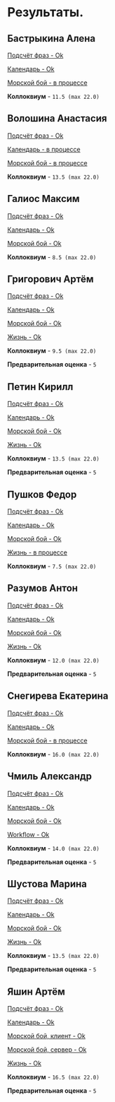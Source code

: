 # Результаты.

## Бастрыкина Алена

[Подсчёт фраз - Ok](/2017.cpp/results/bastrykina/)

[Календарь - Ok](/2017.cpp/results/bastrykina/#2)

[Морской бой - в процессе](/2017.cpp/results/bastrykina/#3)

**Коллоквиум** - `11.5 (max 22.0)`


## Волошина Анастасия

[Подсчёт фраз - Ok](/2017.cpp/results/voloshina/)

[Календарь - в процессе](/2017.cpp/results/voloshina/#2)

[Морской бой - в процессе](/2017.cpp/results/voloshina/#3)

**Коллоквиум** - `13.5 (max 22.0)`


## Галиос Максим

[Подсчёт фраз - Ok](/2017.cpp/results/galios/)

[Календарь - Ok](/2017.cpp/results/galios/#2)

[Морской бой - Ok](/2017.cpp/results/galios/#3)

**Коллоквиум** - `8.5 (max 22.0)`


## Григорович Артём

[Подсчёт фраз - Ok](/2017.cpp/results/grigorovich/)

[Календарь - Ok](/2017.cpp/results/grigorovich/#2)

[Морской бой - Ok](/2017.cpp/results/grigorovich/#3)

[Жизнь - Ok](/2017.cpp/results/grigorovich/#4)

**Коллоквиум** - `9.5 (max 22.0)`

**Предварительная оценка** - `5`


## Петин Кирилл

[Подсчёт фраз - Ok](/2017.cpp/results/petin/)

[Календарь - Ok](/2017.cpp/results/petin/#2)

[Морской бой - Ok](/2017.cpp/results/petin/#3)

[Жизнь - Ok](/2017.cpp/results/petin/#4)

**Коллоквиум** - `13.5 (max 22.0)`

**Предварительная оценка** - `5`


## Пушков Федор

[Подсчёт фраз - Ok](/2017.cpp/results/pushkov/)

[Календарь - Ok](/2017.cpp/results/pushkov/#2)

[Морской бой - Ok](/2017.cpp/results/pushkov/#3)

[Жизнь - в процессе](/2017.cpp/results/pushkov/#4)

**Коллоквиум** - `7.5 (max 22.0)`


## Разумов Антон

[Подсчёт фраз - Ok](/2017.cpp/results/razumov/)

[Календарь - Ok](/2017.cpp/results/razumov/#2)

[Морской бой - Ok](/2017.cpp/results/razumov/#3)

[Жизнь - Ok](/2017.cpp/results/razumov/#4)

**Коллоквиум** - `12.0 (max 22.0)`

**Предварительная оценка** - `5`


## Снегирева Екатерина

[Подсчёт фраз - Ok](/2017.cpp/results/snegireva/)

[Календарь - Ok](/2017.cpp/results/snegireva/#2)

[Морской бой - в процессе](/2017.cpp/results/snegireva/#3)

**Коллоквиум** - `16.0 (max 22.0)`


## Чмиль Александр

[Подсчёт фраз - Ok](/2017.cpp/results/chmil/)

[Календарь - Ok](/2017.cpp/results/chmil/#2)

[Морской бой - Ok](/2017.cpp/results/chmil/#3)

[Workflow - Ok](/2017.cpp/results/chmil/#4)

**Коллоквиум** - `14.0 (max 22.0)`

**Предварительная оценка** - `5`


## Шустова Марина

[Подсчёт фраз - Ok](/2017.cpp/results/shustova/)

[Календарь - Ok](/2017.cpp/results/shustova/#2)

[Морской бой - Ok](/2017.cpp/results/shustova/#3)

[Жизнь - Ok](/2017.cpp/results/shustova/#4)

**Коллоквиум** - `13.5 (max 22.0)`

**Предварительная оценка** - `5`

## Яшин Артём

[Подсчёт фраз - Ok](/2017.cpp/results/yashin/)

[Календарь - Ok](/2017.cpp/results/yashin/#2)

[Морской бой, клиент - Ok](/2017.cpp/results/yashin/#3)

[Морской бой, сервер - Ok](/2017.cpp/results/yashin/#3)

[Жизнь - Ok](/2017.cpp/results/yashin/#4)

**Коллоквиум** - `16.5 (max 22.0)`

**Предварительная оценка** - `5`
